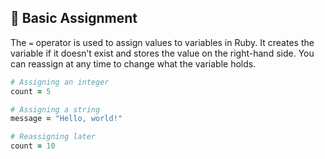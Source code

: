 ## 📝 Basic Assignment

The `=` operator is used to assign values to variables in Ruby. It creates the variable if it doesn’t exist and stores the value on the right-hand side. You can reassign at any time to change what the variable holds.

```ruby
# Assigning an integer
count = 5

# Assigning a string
message = "Hello, world!"

# Reassigning later
count = 10
```